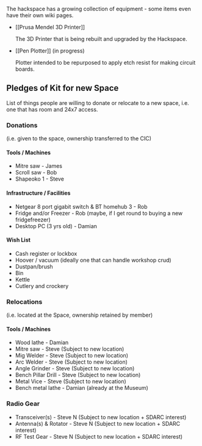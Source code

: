 The hackspace has a growing collection of equipment - some items even have their own wiki pages.

- [[Prusa Mendel 3D Printer]]

  The 3D Printer that is being rebuilt and upgraded by the Hackspace.

- [[Pen Plotter]] (in progress)

  Plotter intended to be repurposed to apply etch resist for making circuit boards.


## Pledges of Kit for new Space
List of things people are willing to donate or relocate to a new space, i.e. one that has room and 24x7 access.

### Donations 
(i.e. given to the space, ownership transferred to the CIC)

#### Tools / Machines

* Mitre saw - James
* Scroll saw - Bob
* Shapeoko 1 - Steve

#### Infrastructure / Facilities

* Netgear 8 port gigabit switch & BT homehub 3 - Rob
* Fridge and/or Freezer - Rob (maybe, if I get round to buying a new fridgefreezer)
* Desktop PC (3 yrs old) - Damian

#### Wish List

* Cash register or lockbox
* Hoover / vacuum (ideally one that can handle workshop crud)
* Dustpan/brush
* Bin
* Kettle
* Cutlery and crockery


### Relocations 
(i.e. located at the Space, ownership retained by member)

#### Tools / Machines

* Wood lathe - Damian
* Mitre saw - Steve (Subject to new location)
* Mig Welder - Steve (Subject to new location)
* Arc Welder - Steve (Subject to new location)
* Angle Grinder - Steve (Subject to new location)
* Bench Pillar Drill - Steve (Subject to new location)
* Metal Vice - Steve (Subject to new location)
* Bench metal lathe - Damian (already at the Museum)

### Radio Gear

* Transceiver(s) - Steve N (Subject to new location + SDARC interest)
* Antenna(s) & Rotator - Steve N (Subject to new location + SDARC interest)
* RF Test Gear - Steve N (Subject to new location + SDARC interest)

